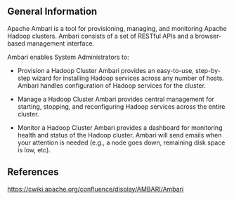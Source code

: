 ## General Information

Apache Ambari is a tool for provisioning, managing, and monitoring Apache Hadoop clusters. Ambari consists of a set of RESTful APIs and a browser-based management interface. 

Ambari enables System Administrators to:

- Provision a Hadoop Cluster
Ambari provides an easy-to-use, step-by-step wizard for installing Hadoop services across any number of hosts.
Ambari handles configuration of Hadoop services for the cluster.

- Manage a Hadoop Cluster
Ambari provides central management for starting, stopping, and reconfiguring Hadoop services across the entire cluster.

- Monitor a Hadoop Cluster
Ambari provides a dashboard for monitoring health and status of the Hadoop cluster.
Ambari will send emails when your attention is needed (e.g., a node goes down, remaining disk space is low, etc).

## References

https://cwiki.apache.org/confluence/display/AMBARI/Ambari
